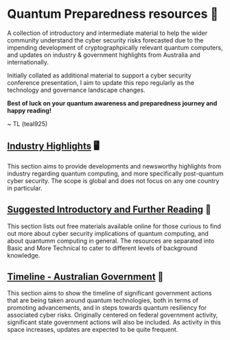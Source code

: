 # Quantum Preparedness resources 📖
A collection of introductory and intermediate material to help the wider community understand the cyber security risks forecasted due to the impending development of cryptographpically relevant quantum computers, and updates on industry &amp; government highlights from Australia and internationally.

Initially collated as additional material to support a cyber security conference presentation, I aim to update this repo regularly as the technology and governance landscape changes.

**Best of luck on your quantum awareness and preparedness journey and happy reading!**

~ TL (teal925)

## [Industry Highlights](https://github.com/teal925/Quantum-Preparedness-resources/blob/main/Industry%20Highlights.md) 🖥️
This section aims to provide developments and newsworthy highlights from industry regarding quantum computing, and more specifically post-quantum cyber security. The scope is global and does not focus on any one country in particular.

## [Suggested Introductory and Further Reading](https://github.com/teal925/Quantum-Preparedness-resources/blob/main/Suggested%20Introductory%20and%20Further%20Reading%20Materials.md) 📜
This section lists out free materials available online for those curious to find out more about cyber security implications of quantum computing, and about quantumm computing in general. The resources are separated into Basic and More Technical to cater to different levels of background knowledge.

## [Timeline - Australian Government](https://github.com/teal925/Quantum-Preparedness-resources/blob/main/Timeline%20-%20Australian%20Government.md) 🐨
This section aims to show the timeline of significant government actions that are being taken around quantum technologies, both in terms of promoting advancements, and in steps towards quantum resiliency for associated cyber risks. Originally centered on federal government activity, significant state government actions will also be included. As activity in this space increases, updates are expected to be quite frequent.
